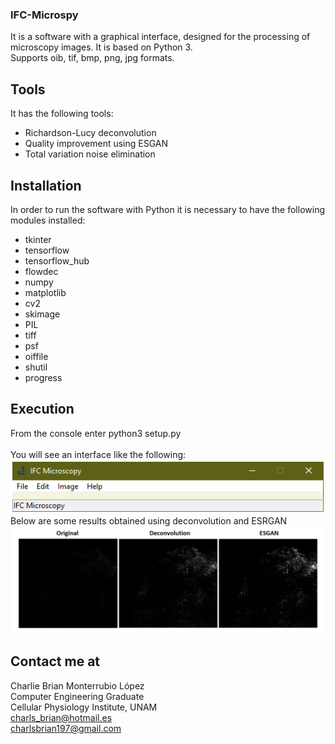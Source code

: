 ### IFC-Microspy
It is a software with a graphical interface, designed for the processing of microscopy images. It is based on Python 3.<br>
Supports oib, tif, bmp, png, jpg formats.<br>

## Tools
It has the following tools:
- Richardson-Lucy deconvolution
- Quality improvement using ESGAN
- Total variation noise elimination

## Installation
In order to run the software with Python it is necessary to have the following modules installed:
- tkinter
- tensorflow
- tensorflow_hub
- flowdec
- numpy
- matplotlib
- cv2
- skimage
- PIL
- tiff
- psf
- oiffile
- shutil
- progress

## Execution
From the console enter python3 setup.py<br>
<br>You will see an interface like the following:<br>
![](https://github.com/CharlieBrianML/IFC-Microspy/blob/master/media/interface.png)<br>
Below are some results obtained using deconvolution and ESRGAN<br>
![](https://github.com/CharlieBrianML/IFC-Microspy/blob/master/media/comparison.png)

## Contact me at
Charlie Brian Monterrubio López<br>
Computer Engineering Graduate<br>
Cellular Physiology Institute, UNAM<br>
charls_brian@hotmail.es<br>
charlsbrian197@gmail.com<br>
